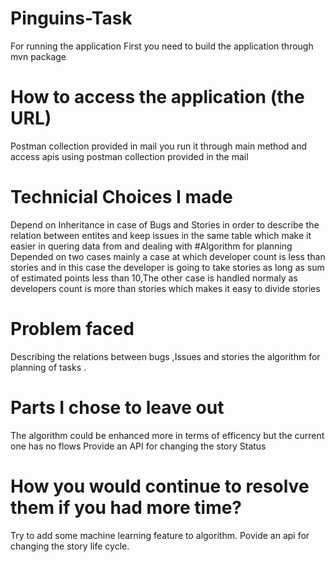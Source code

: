 # Pinguins-Task
For running the application 
First you need to build the application through mvn package 
# How to access the application (the URL)
Postman collection provided in mail
you run it through main method and access apis using postman collection provided in the mail 
# Technicial Choices I made
Depend on Inheritance in case of Bugs and Stories in order to describe the relation between entites and keep issues in the same table which make it easier in quering data from and dealing with 
#Algorithm for planning
Depended on two cases mainly 
a case at which developer count is less than stories and in this case the developer is going to take stories as long as sum of estimated points less than 10,The other case is handled normaly as developers count is more than stories which makes it easy to divide stories 

# Problem faced
Describing the relations between bugs ,Issues and stories
the algorithm for planning of tasks .
# Parts I chose to leave out 
The algorithm could be enhanced more in terms of efficency  but the current one has no flows
Provide an API for changing the story Status 

# How you would continue to resolve them if you had more time?
Try to add some machine learning feature to algorithm.
Povide an api for changing the story life cycle.



